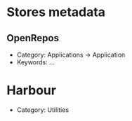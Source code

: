 <!--
SPDX-FileCopyrightText: Mirian Margiani
SPDX-License-Identifier: GFDL-1.3-or-later
-->

# Stores metadata

## OpenRepos

- Category: Applications -> Application
- Keywords: ...

# Harbour

- Category: Utilities
